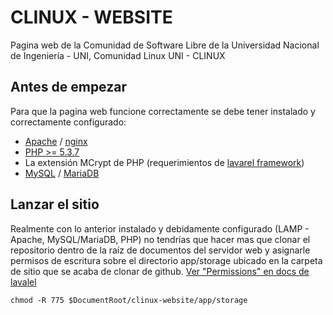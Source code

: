 # CLINUX - WEBSITE

Pagina web de la Comunidad de Software Libre de la Universidad Nacional de Ingeniería - UNI, Comunidad Linux UNI - CLINUX

## Antes de empezar

Para que la pagina web funcione correctamente se debe tener instalado y correctamente configurado:

* <a href="http://www.apache.org/">Apache</a> / <a href="http://www.nginx.org">nginx</a>
* <a href="http://php.net/">PHP >= 5.3.7</a>
* La extensión MCrypt de PHP (requerimientos de <a href="http://laravel.com/docs/installation#server-requirements">lavarel framework</a>)
* <a href="http://www.mysql.com/">MySQL</a> / <a href="https://mariadb.org/">MariaDB</a>

## Lanzar el sitio

Realmente con lo anterior instalado y debidamente configurado (LAMP - Apache, MySQL/MariaDB, PHP) no tendrías que hacer mas
que clonar el repositorio dentro de la raíz de documentos del servidor web y asignarle permisos de escritura sobre el directorio app/storage ubicado en
la carpeta de sitio que se acaba de clonar de github. <a href="http://laravel.com/docs/installation#configuration">Ver "Permissions" en docs de lavalel</a>

	chmod -R 775 $DocumentRoot/clinux-website/app/storage
